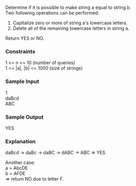 Determine if it is possible to make string a equal to string b.  
Two following operations can be performed:  
1. Capitalize zero or more of string a's lowercase letters.
2. Delete all of the remaining lowercase letters in string a.  

Return YES or NO.

### Constraints
1 <= n <= 10 (number of queries)  
1 <= |a|, |b| <= 1000 (size of strings)  

### Sample Input
1  
daBcd  
ABC  

### Sample Output
YES  

### Explanation
daBcd -> daBc -> daBC -> dABC -> ABC => YES  

Another case:  
a = AbcDE  
b = AFDE  
=> return NO due to letter F.  





